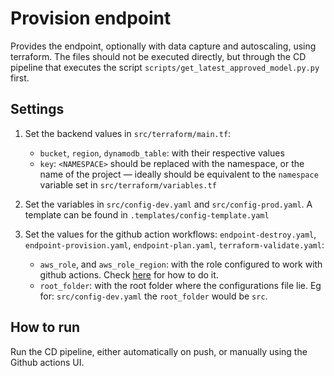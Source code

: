 # Provision endpoint

Provides the endpoint, optionally with data capture and autoscaling, using terraform.
The files should not be executed directly, but through the CD pipeline that executes the script `scripts/get_latest_approved_model.py.py` first.

## Settings

1. Set the backend values in `src/terraform/main.tf`:

   - `bucket`, `region`, `dynamodb_table`: with their respective values
   - `key`: `<NAMESPACE>` should be replaced with the namespace, or the name of the project — ideally should be equivalent to the `namespace` variable set in `src/terraform/variables.tf`

2. Set the variables in `src/config-dev.yaml` and `src/config-prod.yaml`. A template can be found in `.templates/config-template.yaml`

3. Set the values for the github action workflows: `endpoint-destroy.yaml`, `endpoint-provision.yaml`, `endpoint-plan.yaml`, `terraform-validate.yaml`:
   - `aws_role`, and `aws_role_region`: with the role configured to work with github actions. Check [here](https://github.com/pietrobolcato/aws-tests/blob/main/notes/configure_aws_credential_gh_actions.md) for how to do it.
   - `root_folder`: with the root folder where the configurations file lie. Eg for: `src/config-dev.yaml` the `root_folder` would be `src`.

## How to run

Run the CD pipeline, either automatically on push, or manually using the Github actions UI.
